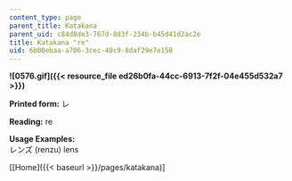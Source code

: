 ```yaml
---
content_type: page
parent_title: Katakana
parent_uid: c84d8de3-767d-8d3f-234b-b45d41d2ac2e
title: Katakana "re"
uid: 6b00ebaa-a706-3cec-40c9-8daf29e7e158
---
```


**![0576.gif]({{< resource_file ed26b0fa-44cc-6913-7f2f-04e455d532a7 >}})**

**Printed form:** レ

**Reading:** re

**Usage Examples:**  
レンズ (renzu) lens

\[[Home]({{< baseurl >}}/pages/katakana)\]